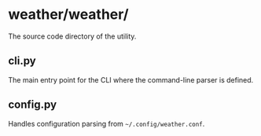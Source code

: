 # weather/weather/

The source code directory of the utility.

## cli.py

The main entry point for the CLI where the command-line parser is defined.

## config.py

Handles configuration parsing from `~/.config/weather.conf`.
